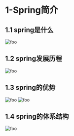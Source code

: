 # 1-Spring简介

## 1.1 spring是什么

  <img :src="$withBase('/ssm/spring/1.png')" alt="foo">

## 1.2 spring发展历程

  <img :src="$withBase('/ssm/spring/2.png')" alt="foo">

## 1.3 spring的优势

  <img :src="$withBase('/ssm/spring/3.png')" alt="foo">
  <img :src="$withBase('/ssm/spring/3-1.png')" alt="foo">

## 1.4 spring的体系结构

  <img :src="$withBase('/ssm/spring/4.png')" alt="foo">

